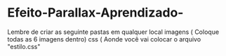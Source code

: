 # Efeito-Parallax-Aprendizado-

Lembre de criar as seguinte pastas em qualquer local 
imagens ( Coloque todas as 6 imagens dentro)
css ( Aonde você vai colocar o arquivo "estilo.css"
